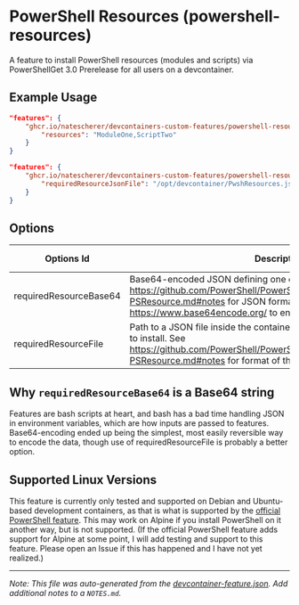 
# PowerShell Resources (powershell-resources)

A feature to install PowerShell resources (modules and scripts) via PowerShellGet 3.0 Prerelease for all users on a devcontainer.

## Example Usage

```json
"features": {
    "ghcr.io/natescherer/devcontainers-custom-features/powershell-resources:1": {
        "resources": "ModuleOne,ScriptTwo"
    }
}
```

```json
"features": {
    "ghcr.io/natescherer/devcontainers-custom-features/powershell-resources:1": {
        "requiredResourceJsonFile": "/opt/devcontainer/PwshResources.json"
    }
}
```

## Options

| Options Id | Description | Type | Default Value |
|-----|-----|-----|-----|
| requiredResourceBase64 | Base64-encoded JSON defining one or more resources to install. See https://github.com/PowerShell/PowerShellGet/blob/master/help/Install-PSResource.md#notes for JSON format, and use a tool like https://www.base64encode.org/ to encode | string | - |
| requiredResourceFile | Path to a JSON file inside the container defining one or more resources to install. See https://github.com/PowerShell/PowerShellGet/blob/master/help/Install-PSResource.md#notes for format of this file. | string | - |

## Why `requiredResourceBase64` is a Base64 string

Features are bash scripts at heart, and bash has a bad time handling JSON in environment variables, which are how inputs are passed to features. Base64-encoding ended up being the simplest, most easily reversible way to encode the data, though use of requiredResourceFile is probably a better option.

## Supported Linux Versions

This feature is currently only tested and supported on Debian and Ubuntu-based development containers, as that is what is supported by the [official PowerShell feature](https://github.com/devcontainers/features/tree/main/src/powershell). This may work on Alpine if you install PowerShell on it another way, but is not supported. (If the official PowerShell feature adds support for Alpine at some point, I will add testing and support to this feature. Please open an Issue if this has happened and I have not yet realized.)


---

_Note: This file was auto-generated from the [devcontainer-feature.json](https://github.com/natescherer/devcontainers-custom-features/blob/main/src/powershell-resources/devcontainer-feature.json).  Add additional notes to a `NOTES.md`._
